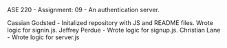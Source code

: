 ASE 220 - Assignment: 09 - An authentication server.

Cassian Godsted - Initalized repository with JS and README files. Wrote logic for signin.js.
Jeffrey Perdue - Wrote logic for signup.js.
Christian Lane - Wrote logic for server.js
